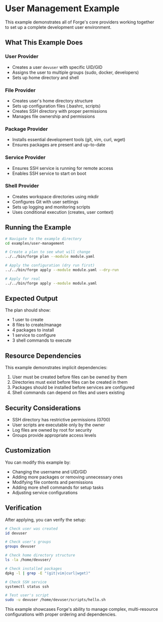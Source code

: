 # User Management Example

This example demonstrates all of Forge's core providers working together to set up a complete development user environment.

## What This Example Does

### User Provider
- Creates a user `devuser` with specific UID/GID
- Assigns the user to multiple groups (sudo, docker, developers)
- Sets up home directory and shell

### File Provider
- Creates user's home directory structure
- Sets up configuration files (.bashrc, scripts)
- Creates SSH directory with proper permissions
- Manages file ownership and permissions

### Package Provider
- Installs essential development tools (git, vim, curl, wget)
- Ensures packages are present and up-to-date

### Service Provider
- Ensures SSH service is running for remote access
- Enables SSH service to start on boot

### Shell Provider
- Creates workspace directories using mkdir
- Configures Git with user settings
- Sets up logging and monitoring scripts
- Uses conditional execution (creates, user context)

## Running the Example

```bash
# Navigate to the example directory
cd examples/user-management

# Create a plan to see what will change
../../bin/forge plan --module module.yaml

# Apply the configuration (dry run first)
../../bin/forge apply --module module.yaml --dry-run

# Apply for real
../../bin/forge apply --module module.yaml
```

## Expected Output

The plan should show:
- 1 user to create
- 8 files to create/manage
- 4 packages to install
- 1 service to configure
- 3 shell commands to execute

## Resource Dependencies

This example demonstrates implicit dependencies:
1. User must be created before files can be owned by them
2. Directories must exist before files can be created in them
3. Packages should be installed before services are configured
4. Shell commands can depend on files and users existing

## Security Considerations

- SSH directory has restrictive permissions (0700)
- User scripts are executable only by the owner
- Log files are owned by root for security
- Groups provide appropriate access levels

## Customization

You can modify this example by:
- Changing the username and UID/GID
- Adding more packages or removing unnecessary ones
- Modifying file contents and permissions
- Adding more shell commands for setup tasks
- Adjusting service configurations

## Verification

After applying, you can verify the setup:

```bash
# Check user was created
id devuser

# Check user's groups
groups devuser

# Check home directory structure
ls -la /home/devuser/

# Check installed packages
dpkg -l | grep -E "(git|vim|curl|wget)"

# Check SSH service
systemctl status ssh

# Test user's script
sudo -u devuser /home/devuser/scripts/hello.sh
```

This example showcases Forge's ability to manage complex, multi-resource configurations with proper ordering and dependencies.
